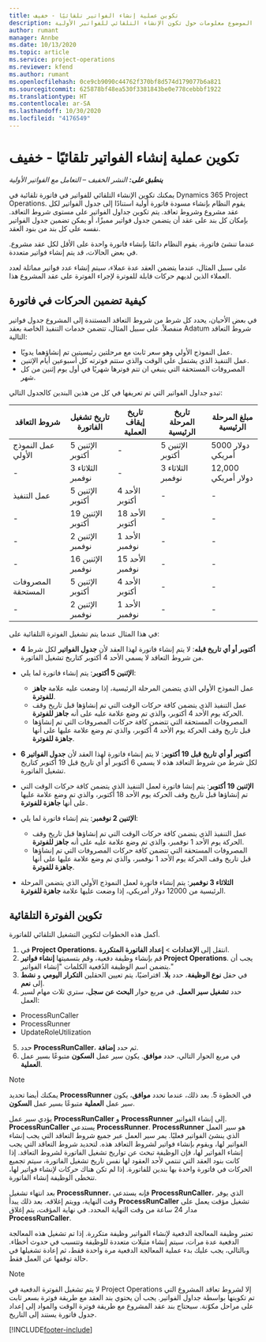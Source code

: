 ```yaml
---
title: تكوين عملية إنشاء الفواتير تلقائيًا - خفيف
description: يقدم هذا الموضوع معلومات حول تكون الإنشاء التلقائي للفواتير الأولية.
author: rumant
manager: Annbe
ms.date: 10/13/2020
ms.topic: article
ms.service: project-operations
ms.reviewer: kfend
ms.author: rumant
ms.openlocfilehash: 0ce9cb9090c44762f370bf8d574d179077b6a821
ms.sourcegitcommit: 625878bf48ea530f3381843be0e778cebbbf1922
ms.translationtype: HT
ms.contentlocale: ar-SA
ms.lasthandoff: 10/30/2020
ms.locfileid: "4176549"
---
```

# <a name="configure-automatic-invoice-creation---lite"></a>تكوين عملية إنشاء الفواتير تلقائيًا - خفيف
 
_**ينطبق على:** النشر الخفيف – التعامل مع الفواتير الأولية_

يمكنك تكوين الإنشاء التلقائي للفواتير في فاتورة تلقائية في Dynamics 365 Project Operations. يقوم النظام بإنشاء مسودة فاتورة أولية استنادًا إلى جدول الفواتير لكل عقد مشروع وشروط تعاقد. يتم تكوين جداول الفواتير على مستوى شروط التعاقد. بإمكان كل بند على عقد أن يتضمن جدول فواتير مميزًا، أو يمكن تضمين جدول الفواتير نفسه على كل بند من بنود العقد.

عندما تنشئ فاتورة، يقوم النظام دائمًا بإنشاء فاتورة واحدة على الأقل لكل عقد مشروع. في بعض الحالات، قد يتم إنشاء فواتير متعددة.

على سبيل المثال، عندما يتضمن العقد عدة عملاء، سيتم إنشاء عدد فواتير مماثلة لعدد العملاء الذين لديهم حركات قابلة للفوترة لإجراء الفوترة على عقد المشروع هذا.

## <a name="understand-how-transactions-are-included-on-an-invoice"></a>كيفية تضمين الحركات في فاتورة 

في بعض الأحيان، يحدد كل شرط من شروط التعاقد المستندة إلى المشروع جدول فواتير منفصلاً. على سبيل المثال، تتضمن خدمات التنفيذ الخاصة بعقد Adatum شروط التعاقد التالية:

- عمل النموذج الأولي وهو سعر ثابت مع مرحلتين رئيسيتين تم إنشاؤهما يدويًا.
- عمل التنفيذ الذي يشتمل على الوقت والذي ستتم فوترته كل أسبوعين‬ أيام الإثنين.
- المصروفات المستحقة التي ينبغي ان تتم فوترها شهريًا في أول يوم إثنين من كل شهر.

تبدو جداول الفواتير التي تم تعريفها في كل من هذين البندين كالجدول التالي:

| شروط التعاقد | تاريخ تشغيل الفاتورة | تاريخ إيقاف العملية | تاريخ المرحلة الرئيسية | مبلغ المرحلة الرئيسية |
| --- | --- | --- | --- | --- |
| عمل النموذج الأولي | الإثنين 5 أكتوبر | - | الإثنين 5 أكتوبر | 5000 دولار أمريكي |
| - | الثلاثاء 3 نوفمبر | - | الثلاثاء 3 نوفمبر | 12,000 دولار أمريكي |
| عمل التنفيذ | الإثنين 5 أكتوبر | الأحد 4 أكتوبر | - | - |
| - | الإثنين 19 أكتوبر | الأحد 18 أكتوبر | - | - |
| - | الإثنين 2 نوفمبر | الأحد 1 نوفمبر | - | - |
| - | الإثنين 16 نوفمبر | الأحد 15 نوفمبر | - | - |
| المصروفات المستحقة | الإثنين 5 أكتوبر | الأحد 4 أكتوبر | - | - |
| - | الإثنين 2 نوفمبر | الأحد 1 نوفمبر | - | - |

في هذا المثال عندما يتم تشغيل الفوترة التلقائية على:

- **4 أكتوبر أو أي تاريخ قبله**: لا يتم إنشاء فاتورة لهذا العقد لأن **جدول الفواتير** لكل شرط من شروط التعاقد لا يسمي الأحد 4 أكتوبر كتاريخ تشغيل الفاتورة.
- **الإثنين 5 أكتوبر**: يتم إنشاء فاتورة لما يلي:

    - عمل النموذج الأولي الذي يتضمن المرحلة الرئيسية، إذا وضعت عليه علامة **جاهز للفوترة**.
    - عمل التنفيذ الذي يتضمن كافة حركات الوقت التي تم إنشاؤها قبل تاريخ وقف الحركة يوم الأحد 4 أكتوبر، والذي تم وضع علامة عليه على أنه **جاهز للفوترة**.
    - المصروفات المستحقة التي تتضمن كافة حركات المصروفات التي تم إنشاؤها قبل تاريخ وقف الحركة يوم الأحد 4 أكتوبر، والذي تم وضع علامة عليها على أنها **جاهزة للفوترة**.
  
- **6 أكتوبر أو أي تاريخ قبل 19 أكتوبر**: لا يتم إنشاء فاتورة لهذا العقد لأن **جدول الفواتير** لكل شرط من شروط التعاقد هذه لا يسمي 6 أكتوبر أو أي تاريخ قبل 19 أكتوبر كتاريخ تشغيل الفاتورة.
- **الإثنين 19 أكتوبر**: يتم إنشا فاتورة لعمل التنفيذ الذي يتضمن كافة حركات الوقت التي تم إنشاؤها قبل تاريخ وقف الحركة يوم الأحد 18 أكتوبر، والذي تم وضع علامة عليها على أنها **جاهزة للفوترة**.
- **الإثنين 2 نوفمبر**: يتم إنشاء فاتورة لما يلي:

    - عمل التنفيذ الذي يتضمن كافة حركات الوقت التي تم إنشاؤها قبل تاريخ وقف الحركة يوم الأحد 1 نوفمبر، والذي تم وضع علامة عليه على أنه **جاهز للفوترة**.
    - المصروفات المستحقة التي تتضمن كافة حركات المصروفات التي تم إنشاؤها قبل تاريخ وقف الحركة يوم الأحد 1 نوفمبر، والذي تم وضع علامة عليها على أنها **جاهزة للفوترة**.

- **الثلاثاء 3 نوفمبر**: يتم إنشاء فاتورة لعمل النموذج الأولي الذي يتضمن المرحلة الرئيسية من 12000 دولار أمريكي، إذا وضعت عليها علامة **جاهزة للفوترة**.

## <a name="configure-automatic-invoicing"></a>تكوين الفوترة التلقائية

أكمل هذه الخطوات لتكوين التشغيل التلقائي للفاتورة.

1. في **Project Operations**، انتقل إلى **الإعدادات** > **إعداد الفاتورة المتكررة‬**.
2. قم بإنشاء وظيفة دفعية، وقم بتسميتها **إنشاء فواتير Project Operations**. يجب أن يتضمن اسم الوظيفة الدُفعية الكلمات "إنشاء الفواتير."
3. في حقل **نوع الوظيفة**، حدد **بلا**. افتراضيًا، يتم تعيين الحقلين **التكرار اليومي** و **نشط** إلى **نعم**.
4. حدد **تشغيل سير العمل**. في مربع حوار **البحث عن سجل**، ستري ثلاث مهام لسير العمل:

- ProcessRunCaller
- ProcessRunner
- UpdateRoleUtilization

5. حدد **ProcessRunCaller**، ثم حدد **إضافة**.
6. في مربع الحوار التالي، حدد **موافق**. يكون سير عمل **السكون** متبوعًا بسير عمل **العملية**. 

> [!NOTE]
> يمكنك أيضا تحديد **ProcessRunner** في الخطوة 5. بعد ذلك، عندما تحدد **موافق**، يكون سير عمل **العملية** متبوعًا بسير عمل **السكون**.

يؤدي سير عمل **ProcessRunCaller** و **ProcessRunner** إلى إنشاء الفواتير. **ProcessRunCaller** يستدعي **ProcessRunner**. **ProcessRunner** هو سير العمل الذي ينشئ الفواتير فعليًا. يمر سير العمل عبر جميع شروط التعاقد التي يجب إنشاء الفواتير لها، ويقوم بإنشاء فواتير لشروط التعاقد هذه. لتحديد شروط التعاقد التي يجب إنشاء الفواتير لها، فإن الوظيفة تبحث عن تواريخ تشغيل الفاتورة لشروط التعاقد. إذا كانت بنود العقد التي تنتمي لأحد العقود لها نفس تاريخ تشغيل الفاتورة، سيتم تجميع الحركات في فاتورة واحدة بها بندين للفاتورة. إذا لم تكن هناك حركات لإنشاء فواتير لها، تتخطى الوظيفة إنشاء الفاتورة.

بعد انتهاء تشغيل **ProcessRunner**، فإنه يستدعي **ProcessRunCaller**، الذي يوفر وقت النهاية، وويتم إغلاقه. بعد ذلك يبدأ **ProcessRunCaller** تشغيل مؤقت يعمل على مدار 24 ساعة من وقت النهاية المحدد. في نهاية المؤقت، يتم إغلاق **ProcessRunCaller**.

تعتبر وظيفة المعالجة الدفعية لإنشاء الفواتير وظيفة متكررة. إذا تم تشغيل هذه المعالجة الدفعية عدة مرات، سيتم إنشاء مثيلات متعددة للوظيفة وتتسبب في حدوث أخطاء. وبالتالي، يجب عليك بدء عملية المعالجة الدفعية مرة واحدة فقط، ثم إعادة تشغيلها في حالة توقفها عن العمل فقط.

> [!NOTE]
> لا يتم تشغيل الفوترة الدفعية في Project Operations إلا لشروط تعاقد المشروع التي تم تكوينها بواسطة جداول الفواتير. يجب أن يحتوي بند العقد مع طريقة فوترة بسعر ثابت على مراحل مكوّنة. سيحتاج بند عقد المشروع مع طريقة فوترة الوقت والمواد إلى إعداد جدول فاتورة يستند إلى التاريخ.


[!INCLUDE[footer-include](../../includes/footer-banner.md)]
